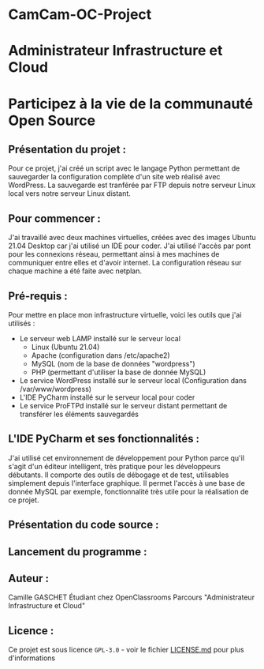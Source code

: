 # CamCam-OC-Project

# Administrateur Infrastructure et Cloud

# Participez à la vie de la communauté Open Source

## Présentation du projet :

Pour ce projet, j'ai créé un script avec le langage Python permettant de sauvegarder la configuration complète d'un site web réalisé avec WordPress.
La sauvegarde est tranférée par FTP depuis notre serveur Linux local vers notre serveur Linux distant.

## Pour commencer :

J'ai travaillé avec deux machines virtuelles, créées avec des images Ubuntu 21.04 Desktop car j'ai utilisé un IDE pour coder.
J'ai utilisé l'accès par pont pour les connexions réseau, permettant ainsi à mes machines de communiquer entre elles et d'avoir internet.
La configuration réseau sur chaque machine a été faite avec netplan.

## Pré-requis :

Pour mettre en place mon infrastructure virtuelle, voici les outils que j'ai utilisés :

- Le serveur web LAMP installé sur le serveur local
    - Linux (Ubuntu 21.04)
    - Apache (configuration dans /etc/apache2)
    - MySQL (nom de la base de données "wordpress")
    - PHP (permettant d'utiliser la base de donnée MySQL)
- Le service WordPress installé sur le serveur local (Configuration dans /var/www/wordpress)
-  L'IDE PyCharm installé sur le serveur local pour coder
- Le service ProFTPd installé sur le serveur distant permettant de transférer les éléments sauvegardés

## L'IDE PyCharm et ses fonctionnalités :

J'ai utilisé cet environnement de développement pour Python parce qu'il s'agit d'un éditeur intelligent, très pratique pour les développeurs débutants.
Il comporte des outils de débogage et de test, utilisables simplement depuis l'interface graphique.
Il permet l'accès à une base de donnée MySQL par exemple, fonctionnalité très utile pour la réalisation de ce projet.

## Présentation du code source :



## Lancement du programme :



## Auteur :

Camille GASCHET
Étudiant chez OpenClassrooms
Parcours "Administrateur Infrastructure et Cloud"

## Licence :

Ce projet est sous licence ``GPL-3.0`` - voir le fichier [LICENSE.md](LICENSE.md) pour plus d'informations
